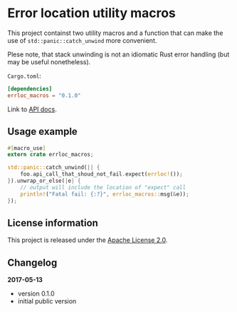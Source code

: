 Error location utility macros
=============================

This project containst two utility macros and a function
that can make the use of `std::panic::catch_unwind` more convenient.

Plese note, that stack unwinding is not an idiomatic Rust error handling
(but may be useful nonetheless).

`Cargo.toml`:

```toml
[dependencies]
errloc_macros = "0.1.0"
```

Link to [API docs](https://docs.rs/errloc_macros/).

Usage example
-------------

```rust
#[macro_use]
extern crate errloc_macros;

std::panic::catch_unwind(|| {
    foo.api_call_that_shoud_not_fail.expect(errloc!());
}).unwrap_or_else(|e| {
    // output will include the location of "expect" call
    println!("Fatal fail: {:?}", errloc_macros::msg(&e));
});
```

License information
-------------------

This project is released under the [Apache License 2.0](http://www.apache.org/licenses/LICENSE-2.0).

Changelog
---------

**2017-05-13**

 * version 0.1.0
 * initial public version
